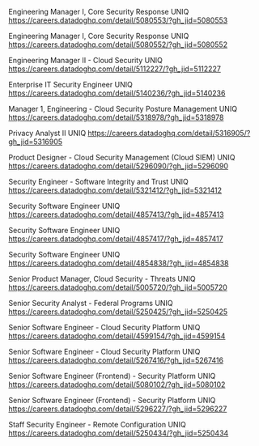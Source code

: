 Engineering Manager I, Core Security Response UNIQ https://careers.datadoghq.com/detail/5080553/?gh_jid=5080553

Engineering Manager I, Core Security Response UNIQ https://careers.datadoghq.com/detail/5080552/?gh_jid=5080552

Engineering Manager II - Cloud Security UNIQ https://careers.datadoghq.com/detail/5112227/?gh_jid=5112227

Enterprise IT Security Engineer UNIQ https://careers.datadoghq.com/detail/5140236/?gh_jid=5140236

Manager 1, Engineering - Cloud Security Posture Management UNIQ https://careers.datadoghq.com/detail/5318978/?gh_jid=5318978

Privacy Analyst II UNIQ https://careers.datadoghq.com/detail/5316905/?gh_jid=5316905

Product Designer - Cloud Security Management (Cloud SIEM) UNIQ https://careers.datadoghq.com/detail/5296090/?gh_jid=5296090

Security Engineer - Software Integrity and Trust UNIQ https://careers.datadoghq.com/detail/5321412/?gh_jid=5321412

Security Software Engineer UNIQ https://careers.datadoghq.com/detail/4857413/?gh_jid=4857413

Security Software Engineer UNIQ https://careers.datadoghq.com/detail/4857417/?gh_jid=4857417

Security Software Engineer UNIQ https://careers.datadoghq.com/detail/4854838/?gh_jid=4854838

Senior Product Manager, Cloud Security - Threats UNIQ https://careers.datadoghq.com/detail/5005720/?gh_jid=5005720

Senior Security Analyst - Federal Programs UNIQ https://careers.datadoghq.com/detail/5250425/?gh_jid=5250425

Senior Software Engineer - Cloud Security Platform UNIQ https://careers.datadoghq.com/detail/4599154/?gh_jid=4599154

Senior Software Engineer - Cloud Security Platform UNIQ https://careers.datadoghq.com/detail/5267416/?gh_jid=5267416

Senior Software Engineer (Frontend) - Security Platform UNIQ https://careers.datadoghq.com/detail/5080102/?gh_jid=5080102

Senior Software Engineer (Frontend) - Security Platform UNIQ https://careers.datadoghq.com/detail/5296227/?gh_jid=5296227

Staff Security Engineer - Remote Configuration UNIQ https://careers.datadoghq.com/detail/5250434/?gh_jid=5250434

